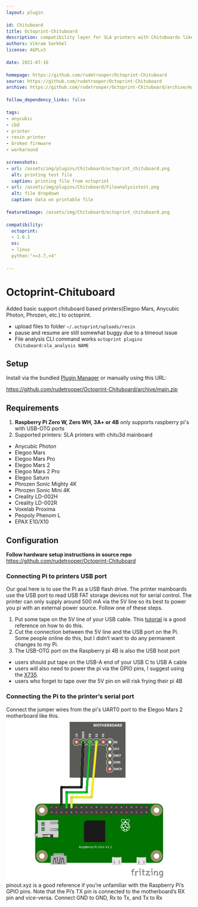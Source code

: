 ```yaml
---
layout: plugin

id: Chituboard
title: Octoprint-Chituboard
description: compatibility layer for SLA printers with Chituboards like the Photon and Mars series
authors: Vikram Sarkhel
license: AGPLv3

date: 2021-07-16

homepage: https://github.com/rudetrooper/Octoprint-Chituboard
source: https://github.com/rudetrooper/Octoprint-Chituboard
archive: https://github.com/rudetrooper/Octoprint-Chituboard/archive/main.zip

follow_dependency_links: false

tags:
- anycubic
- cbd
- printer
- resin printer
- broken firmware
- workaround

screenshots:
- url: /assets/img/plugins/Chituboard/octoprint_chituboard.png
  alt: printing test file
  caption: printing file from octoprint
- url: /assets/img/plugins/Chituboard/Fileanalysistest.png
  alt: file dropdown
  caption: data on printable file

featuredimage: /assets/img/Chituboard/octoprint_chituboard.png

compatibility:
  octoprint:
  - 1.6.1
  os:
  - linux
  python:">=3.7,<4"

---
```


# Octoprint-Chituboard

Added basic support chituboard based printers(Elegoo Mars, Anycubic Photon, Phrozen, etc.) to octoprint.
* upload files to folder `~/.octoprint/uploads/resin`
* pause and resume are still somewhat buggy due to a timeout issue
* File analysis CLI command works `octoprint plugins Chituboard:sla_analysis NAME`

## Setup

Install via the bundled [Plugin Manager](https://github.com/foosel/OctoPrint/wiki/Plugin:-Plugin-Manager)
or manually using this URL:

https://github.com/rudetrooper/Octoprint-Chituboard/archive/main.zip

## Requirements
1. **Raspberry Pi Zero W, Zero WH, 3A+ or 4B** only supports raspberry pi's with USB-OTG ports
2. Supported printers: SLA printers with chitu3d mainboard
  * Anycubic Photon
  * Elegoo Mars
  * Elegoo Mars Pro
  * Elegoo Mars 2
  * Elegoo Mars 2 Pro
  * Elegoo Saturn
  * Phrozen Sonic Mighty 4K
  * Phrozen Sonic Mini 4K
  * Creality LD-002H
  * Creality LD-002R
  * Voxelab Proxima
  * Peopoly Phenom L
  * EPAX E10/X10

## Configuration

**Follow hardware setup instructions in source repo**
https://github.com/rudetrooper/Octoprint-Chituboard

### Connecting Pi to printers USB port

Our goal here is to use the Pi as a USB flash drive. The printer mainboards use the USB port to read USB FAT storage devices not for serial control. The printer can only supply around 500 mA via the 5V line so its best to power you pi with an external power source.
Follow one of these steps.
1. Put some tape on the 5V line of your USB cable. This [tutorial](https://l9o.dev/posts/controlling-an-elegoo-mars-pro-remotely/) is a good reference on how to do this.
2. Cut the connection between the 5V line and the USB port on the Pi. Some people online do this, but I didn’t want to do any permanent changes to my Pi.
3. The USB-OTG port on the Raspberry pi 4B is also the USB host port
  * users should put tape on the USB-A end of your USB C to USB A cable
  * users will also need to power the pi via the GPIO pins, I suggest using the [X735](https://wiki.geekworm.com/X735).
  * users who forget to tape over the 5V pin on will risk frying their pi 4B

### Connecting the Pi to the printer’s serial port

Connect the jumper wires from the pi's UART0 port to the Elegoo Mars 2 motherboard like this.
![pi_UART](/assets/img/plugins/Chituboard/schematic.png)
pinout.xyz is a good reference if you’re unfamiliar with the Raspberry Pi’s GPIO pins. Note that the Pi’s TX pin is connected to the motherboard’s RX pin and vice-versa. Connect GND to GND, Rx to Tx, and Tx to Rx

